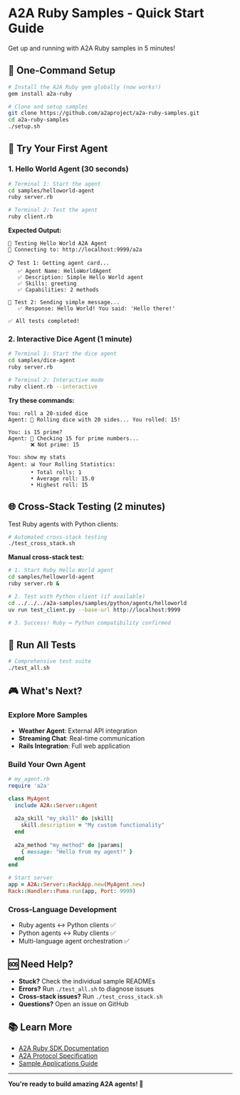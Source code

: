 # A2A Ruby Samples - Quick Start Guide

Get up and running with A2A Ruby samples in 5 minutes!

## 🚀 One-Command Setup

```bash
# Install the A2A Ruby gem globally (now works!)
gem install a2a-ruby

# Clone and setup samples
git clone https://github.com/a2aproject/a2a-ruby-samples.git
cd a2a-ruby-samples
./setup.sh
```

## 🎯 Try Your First Agent

### 1. Hello World Agent (30 seconds)

```bash
# Terminal 1: Start the agent
cd samples/helloworld-agent
ruby server.rb

# Terminal 2: Test the agent
ruby client.rb
```

**Expected Output:**
```
🧪 Testing Hello World A2A Agent
📡 Connecting to: http://localhost:9999/a2a

📋 Test 1: Getting agent card...
   ✅ Agent Name: HelloWorldAgent
   ✅ Description: Simple Hello World agent
   ✅ Skills: greeting
   ✅ Capabilities: 2 methods

💬 Test 2: Sending simple message...
   ✅ Response: Hello World! You said: 'Hello there!'

✅ All tests completed!
```

### 2. Interactive Dice Agent (1 minute)

```bash
# Terminal 1: Start the dice agent
cd samples/dice-agent
ruby server.rb

# Terminal 2: Interactive mode
ruby client.rb --interactive
```

**Try these commands:**
```
You: roll a 20-sided dice
Agent: 🎲 Rolling dice with 20 sides... You rolled: 15!

You: is 15 prime?
Agent: 🔢 Checking 15 for prime numbers...
       ❌ Not prime: 15

You: show my stats
Agent: 📊 Your Rolling Statistics:
       • Total rolls: 1
       • Average roll: 15.0
       • Highest roll: 15
```

## 🌐 Cross-Stack Testing (2 minutes)

Test Ruby agents with Python clients:

```bash
# Automated cross-stack testing
./test_cross_stack.sh
```

**Manual cross-stack test:**
```bash
# 1. Start Ruby Hello World agent
cd samples/helloworld-agent
ruby server.rb &

# 2. Test with Python client (if available)
cd ../../../a2a-samples/samples/python/agents/helloworld
uv run test_client.py --base-url http://localhost:9999

# 3. Success! Ruby ↔ Python compatibility confirmed
```

## 🧪 Run All Tests

```bash
# Comprehensive test suite
./test_all.sh
```

## 🎮 What's Next?

### Explore More Samples
- **Weather Agent**: External API integration
- **Streaming Chat**: Real-time communication
- **Rails Integration**: Full web application

### Build Your Own Agent
```ruby
# my_agent.rb
require 'a2a'

class MyAgent
  include A2A::Server::Agent
  
  a2a_skill "my_skill" do |skill|
    skill.description = "My custom functionality"
  end
  
  a2a_method "my_method" do |params|
    { message: "Hello from my agent!" }
  end
end

# Start server
app = A2A::Server::RackApp.new(MyAgent.new)
Rack::Handler::Puma.run(app, Port: 9999)
```

### Cross-Language Development
- Ruby agents ↔ Python clients ✅
- Python agents ↔ Ruby clients ✅
- Multi-language agent orchestration ✅

## 🆘 Need Help?

- **Stuck?** Check the individual sample READMEs
- **Errors?** Run `./test_all.sh` to diagnose issues
- **Cross-stack issues?** Run `./test_cross_stack.sh`
- **Questions?** Open an issue on GitHub

## 📚 Learn More

- [A2A Ruby SDK Documentation](../a2a-ruby/docs/)
- [A2A Protocol Specification](https://a2a-protocol.org)
- [Sample Applications Guide](README.md)

---

**You're ready to build amazing A2A agents! 🎉**